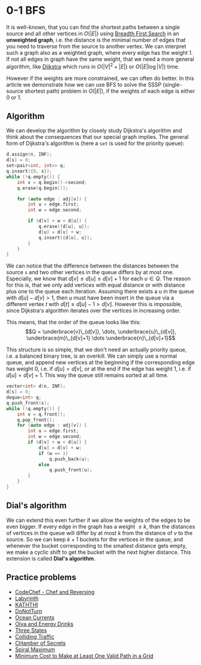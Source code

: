 <!--?title 0-1 BFS -->
# 0-1 BFS

It is well-known, that you can find the shortest paths between a single source and all other vertices in $O(|E|)$ using [Breadth First Search](./graph/breadth-first-search.html) in an **unweighted graph**, i.e. the distance is the minimal number of edges that you need to traverse from the source to another vertex.
We can interpret such a graph also as a weighted graph, where every edge has the weight $1$.
If not all edges in graph have the same weight, that we need a more general algorithm, like [Dijkstra](./graph/dijkstra.html) which runs in $O(|V|^2 + |E|)$ or $O(|E| \log |V|)$ time.

However if the weights are more constrained, we can often do better.
In this article we demonstrate how we can use BFS to solve the SSSP (single-source shortest path) problem in $O(|E|)$, if the weights of each edge is either $0$ or $1$.

## Algorithm

We can develop the algorithm by closely study Dijkstra's algorithm and think about the consequences that our special graph implies.
The general form of Dijkstra's algorithm is (here a `set` is used for the priority queue):

```cpp
d.assign(n, INF);
d[s] = 0;
set<pair<int, int>> q;
q.insert({0, s});
while (!q.empty()) {
    int v = q.begin()->second;
    q.erase(q.begin());

    for (auto edge : adj[v]) {
        int u = edge.first;
        int w = edge.second;

        if (d[v] + w < d[u]) {
            q.erase({d[u], u});
            d[u] = d[v] + w;
            q.insert({d[u], u});
        }
    }
}
```

We can notice that the difference between the distances between the source `s` and two other vertices in the queue differs by at most one.
Especially, we know that $d[v] \le d[u] \le d[v] + 1$ for each $u \in Q$.
The reason for this is, that we only add vertices with equal distance or with distance plus one to the queue each iteration.
Assuming there exists a $u$ in the queue with $d[u] - d[v] > 1$, then $u$ must have been insert in the queue via a different vertex $t$ with $d[t] \ge d[u] - 1 > d[v]$.
However this is impossible, since Dijkstra's algorithm iterates over the vertices in increasing order.

This means, that the order of the queue looks like this:
$$Q = \underbrace{v}\_{d[v]}, \dots, \underbrace{u}\_{d[v]}, \underbrace{m}\_{d[v]+1} \dots \underbrace{n}\_{d[v]+1}$$

This structure is so simple, that we don't need an actually priority queue, i.e. a balanced binary tree, is an overkill.
We can simply use a normal queue, and append new vertices at the beginning if the corresponding edge has weight $0$, i.e. if $d[u] = d[v]$, or at the end if the edge has weight $1$, i.e. if $d[u] = d[v] + 1$.
This way the queue still remains sorted at all time.

```cpp
vector<int> d(n, INF);
d[s] = 0;
deque<int> q;
q.push_front(s);
while (!q.empty()) {
    int v = q.front();
    q.pop_front();
    for (auto edge : adj[v]) {
        int u = edge.first;
        int w = edge.second;
        if (d[v] + w < d[u]) {
            d[u] = d[v] + w;
            if (w == 1)
                q.push_back(u);
            else
                q.push_front(u);
        }
    }
}
```

## Dial's algorithm

We can extend this even further if we allow the weights of the edges to be even bigger.
If every edge in the graph has a weight $\le k$, than the distances of vertices in the queue will differ by at most $k$ from the distance of $v$ to the source.
So we can keep $k + 1$ buckets for the vertices in the queue, and whenever the bucket corresponding to the smallest distance gets empty, we make a cyclic shift to get the bucket with the next higher distance.
This extension is called **Dial's algorithm**.

## Practice problems

- [CodeChef - Chef and Reversing](https://www.codechef.com/problems/REVERSE)
- [Labyrinth](https://codeforces.com/contest/1063/problem/B)
- [KATHTHI](http://www.spoj.com/problems/KATHTHI/)
- [DoNotTurn](https://community.topcoder.com/stat?c=problem_statement&pm=10337)
- [Ocean Currents](https://onlinejudge.org/index.php?option=onlinejudge&page=show_problem&problem=2620)
- [Olya and Energy Drinks](https://codeforces.com/problemset/problem/877/D)
- [Three States](https://codeforces.com/problemset/problem/590/C)
- [Colliding Traffic](https://onlinejudge.org/index.php?option=com_onlinejudge&Itemid=8&page=show_problem&problem=2621)
- [CHamber of Secrets](https://codeforces.com/problemset/problem/173/B)
- [Spiral Maximum](https://codeforces.com/problemset/problem/173/C)
- [Minimum Cost to Make at Least One Valid Path in a Grid](https://leetcode.com/problems/minimum-cost-to-make-at-least-one-valid-path-in-a-grid)
